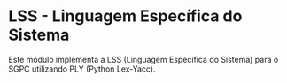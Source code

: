 # LSS - Linguagem Específica do Sistema

Este módulo implementa a LSS (Linguagem Específica do Sistema) para o SGPC utilizando PLY (Python Lex-Yacc).
